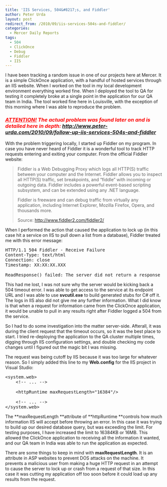 ```yaml
---
title: 'IIS Services, 504&#8217;s, and Fiddler'
author: Peter Urda
layout: post
redirect_from: /2010/09/iis-services-504s-and-fiddler/
categories:
  - Mercer Daily Reports
tags:
  - 504
  - ClickOnce
  - Debug
  - Fiddler
  - IIS
---
```

I have been tracking a random issue in one of our projects here at Mercer. It is a simple ClickOnce application, with a handful of hosted services through an IIS website. When I worked on the tool in my local development environment everything worked fine. When I deployed the tool to QA for testing it completely broke at a single point in the application for our QA team in India. The tool worked fine here in Louisville, with the exception of this morning where I was able to reproduce the problem.

### ***<span style="color: #ff0000;"><span style="text-decoration: underline;">ATTENTION!</span> The actual problem was found later on and is detailed here in depth:</span> <a href="http://www.peter-urda.com/2010/09/follow-up-iis-services-504s-and-fiddler" target="_blank">http://www.peter-urda.com/2010/09/follow-up-iis-services-504s-and-fiddler</a>***

With the problem triggering locally, I started up Fiddler on my program. In case you have never heard of Fiddler it is a wonderful tool to track HTTP requests entering and exiting your computer. From the official Fiddler website:

> Fiddler is a Web Debugging Proxy which logs all HTTP(S) traffic between your computer and the Internet. Fiddler allows you to inspect all HTTP(S) traffic, set breakpoints, and &#8220;fiddle&#8221; with incoming or outgoing data. Fiddler includes a powerful event-based scripting subsystem, and can be extended using any .NET language.
> 
> Fiddler is freeware and can debug traffic from virtually any application, including Internet Explorer, Mozilla Firefox, Opera, and thousands more.
> 
> Source: <a href="http://www.fiddler2.com/fiddler2/" class="external external_icon" target="_blank">http://www.fiddler2.com/fiddler2/</a>

When I performed the action that caused the application to lock up (in this case hit a service on IIS to pull down a list from a database), Fiddler treated me with this error message:

<pre class="brush: plain; title: ; notranslate" title="">HTTP/1.1 504 Fiddler - Receive Failure
Content-Type: text/html
Connection: close
Timestamp: XX:XX:XX.XXX

ReadResponse() failed: The server did not return a response for this request.
</pre>

This had me lost, I was not sure why the server would be kicking back a 504 timeout error. I was able to get access to the service at its endpoint URL and I was able to use **svcutil.exe** to build generated stubs for C# off it. The logs in IIS also did not give me any further information. What I did know is that when a request for information came from the ClickOnce application, it would be unable to pull in any results right after Fiddler logged a 504 from the service.

So I had to do some investigation into the matter server-side. Afterall, it was during the client request that the timeout occurs, so it was the best place to start. I tried re-deploying the application to the QA cluster multiple times, digging through IIS configuration settings, and double checking my code changes until I figured out the magic bit I was missing.

The request was being cutoff by IIS because it was too large for whatever reason. So I simply added this line to my **Web.config** for the IIS project in Visual Studio:

<pre class="brush: xml; title: ; notranslate" title="">&lt;system.web&gt;
    &lt;!-- ... --&gt;

    &lt;httpRuntime maxRequestLength="16384"/&gt;

    &lt;!-- ... --&gt;
&lt;/system.web&gt;
</pre>

The **maxRequestLength **attribute of **httpRuntime **controls how much information IIS will accept before throwing an error. In this case it was trying to build up our desired database query, but was exceeding the limit. For testing purposes, I have increased the limit to 16384KB or 16MB. This allowed the ClickOnce application to receiving all the information it wanted, and our QA team in India was able to run the application as expected.

There are some things to keep in mind with **maxRequestLength**. It is an attribute in ASP websites to prevent DOS attacks on the machine. It prevents a malicious user from making a huge HTTP request in an attempt to cause the server to lock up or crash from a request of that size. In this case it was cutting my application off too soon before it could load up any results from the request.